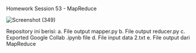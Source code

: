 Homework Session 53 - MapReduce

![Screenshot (349)](https://github.com/dzzzzrca/homework53/assets/153365739/e7077436-0759-4829-a446-a7c617f6fe86)

Repository ini berisi:
a. File output mapper.py
b. File output reducer.py
c. Exported Google Collab .ipynb file
d. File input data 2.txt
e. File output dari MapReduce
